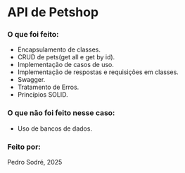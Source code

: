 # API de Petshop
### O que foi feito:
+ Encapsulamento de classes.
+ CRUD de pets(get all e get by id).
+ Implementação de casos de uso.
+ Implementação de respostas e requisições em classes.
+ Swagger.
+ Tratamento de Erros.
+ Princípios SOLID.
### O que não foi feito nesse caso:
+ Uso de bancos de dados.
### Feito por:
Pedro Sodré, 2025